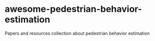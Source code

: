 # awesome-pedestrian-behavior-estimation
Papers and resources collection about pedestrian behavior estimation
